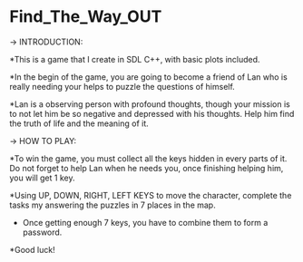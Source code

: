 # Find_The_Way_OUT
-> INTRODUCTION:

*This is a game that I create in SDL C++, with basic plots included. 

*In the begin of the game, you are going to become a friend of Lan who is really needing your helps to puzzle the questions of himself.

*Lan is a observing person with profound thoughts, though your mission is to not let him be so negative and depressed with his thoughts. Help him find the truth of life and the meaning of it.

-> HOW TO PLAY: 
 
*To win the game, you must collect all the keys hidden in every parts of it. Do not forget to help Lan when he needs you, once finishing helping him, you will get 1 key.

*Using UP, DOWN, RIGHT, LEFT KEYS to move the character, complete the tasks my answering the puzzles in 7 places in the map.

* Once getting enough 7 keys, you have to combine them to form a password. 

*Good luck!
